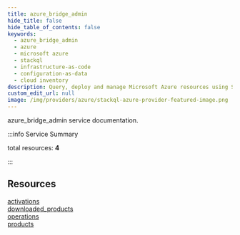 ```yaml
---
title: azure_bridge_admin
hide_title: false
hide_table_of_contents: false
keywords:
  - azure_bridge_admin
  - azure
  - microsoft azure
  - stackql
  - infrastructure-as-code
  - configuration-as-data
  - cloud inventory
description: Query, deploy and manage Microsoft Azure resources using SQL
custom_edit_url: null
image: /img/providers/azure/stackql-azure-provider-featured-image.png
---
```


azure_bridge_admin service documentation.

:::info Service Summary

<div class="row">
<div class="providerDocColumn">
<span>total resources:&nbsp;<b>4</b></span><br />
</div>
</div>

:::

## Resources
<div class="row">
<div class="providerDocColumn">
<a href="/providers/azure_stack/azure_bridge_admin/activations/">activations</a><br />
<a href="/providers/azure_stack/azure_bridge_admin/downloaded_products/">downloaded_products</a>
</div>
<div class="providerDocColumn">
<a href="/providers/azure_stack/azure_bridge_admin/operations/">operations</a><br />
<a href="/providers/azure_stack/azure_bridge_admin/products/">products</a>
</div>
</div>